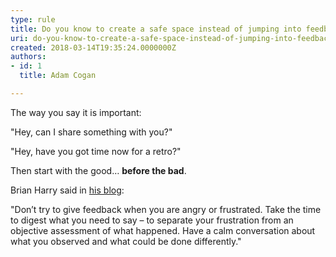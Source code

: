 ```yaml
---
type: rule
title: Do you know to create a safe space instead of jumping into feedback?
uri: do-you-know-to-create-a-safe-space-instead-of-jumping-into-feedback
created: 2018-03-14T19:35:24.0000000Z
authors:
- id: 1
  title: Adam Cogan

---
```




<span class='intro'> <p>​The way you say it is important&#58;​<br></p><p class="ssw15-rteElement-GreyBox">&quot;Hey, can I share something with you?&quot;</p><div><p class="ssw15-rteElement-GreyBox">&quot;Hey, have you got time now for a retro?&quot;<br></p><p>Then start with the good…&#160;<strong>before the bad</strong>.​<br></p></div> </span>

<div><p>Brian Harry said in <a href="https&#58;//blogs.msdn.microsoft.com/bharry/2017/08/18/taking-feedback/">his blog​​</a>&#58;</p><p class="ssw15-rteElement-GreyBox">&quot;​Don’t try to give feedback when you are angry or frustrated.&#160;Take&#160;the time to digest what you need to say – to separate your frustration from an objective assessment of what happened. Have a calm conversation about what you observed and what could be done differently.​&quot;​​<br></p></div>


